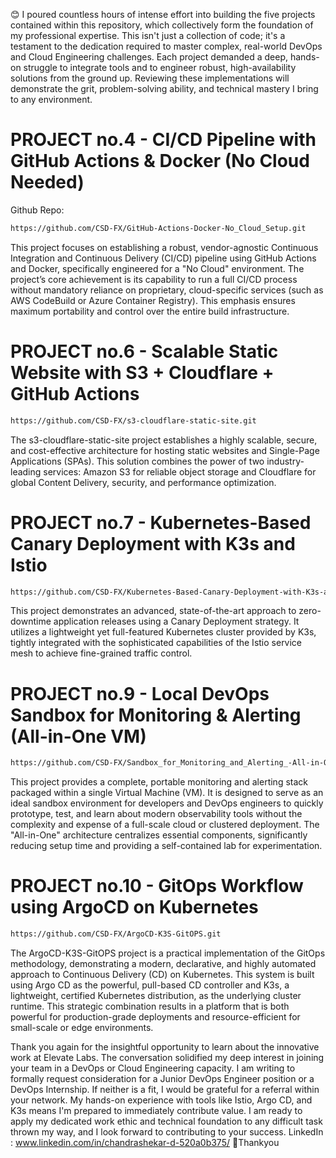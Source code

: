 😊 I poured countless hours of intense effort into building the five projects contained within this repository, which collectively form the foundation of my professional expertise. This isn't just a collection of code; it's a testament to the dedication required to master complex, real-world DevOps and Cloud Engineering challenges. Each project demanded a deep, hands-on struggle to integrate tools and to engineer robust, high-availability solutions from the ground up. Reviewing these implementations will demonstrate the grit, problem-solving ability, and technical mastery I bring to any environment.

# PROJECT no.4 - CI/CD Pipeline with GitHub Actions & Docker (No Cloud Needed)
Github Repo: 
```bash
https://github.com/CSD-FX/GitHub-Actions-Docker-No_Cloud_Setup.git
```
This project focuses on establishing a robust, vendor-agnostic Continuous Integration and Continuous Delivery (CI/CD) pipeline using GitHub Actions and Docker, specifically engineered for a "No Cloud" environment. The project’s core achievement is its capability to run a full CI/CD process without mandatory reliance on proprietary, cloud-specific services (such as AWS CodeBuild or Azure Container Registry). This emphasis ensures maximum portability and control over the entire build infrastructure.


# PROJECT no.6 - Scalable Static Website with S3 + Cloudflare + GitHub Actions
```bash
https://github.com/CSD-FX/s3-cloudflare-static-site.git
```
The s3-cloudflare-static-site project establishes a highly scalable, secure, and cost-effective architecture for hosting static websites and Single-Page Applications (SPAs). This solution combines the power of two industry-leading services: Amazon S3 for reliable object storage and Cloudflare for global Content Delivery, security, and performance optimization.

# PROJECT no.7 - Kubernetes-Based Canary Deployment with K3s and Istio
```bash
https://github.com/CSD-FX/Kubernetes-Based-Canary-Deployment-with-K3s-and-Istio.git
```
This project demonstrates an advanced, state-of-the-art approach to zero-downtime application releases using a Canary Deployment strategy. It utilizes a lightweight yet full-featured Kubernetes cluster provided by K3s, tightly integrated with the sophisticated capabilities of the Istio service mesh to achieve fine-grained traffic control.

# PROJECT no.9 -  Local DevOps Sandbox for Monitoring & Alerting (All-in-One VM)
```bash
https://github.com/CSD-FX/Sandbox_for_Monitoring_and_Alerting_-All-in-One-VM-.git
```
This project provides a complete, portable monitoring and alerting stack packaged within a single Virtual Machine (VM). It is designed to serve as an ideal sandbox environment for developers and DevOps engineers to quickly prototype, test, and learn about modern observability tools without the complexity and expense of a full-scale cloud or clustered deployment. The "All-in-One" architecture centralizes essential components, significantly reducing setup time and providing a self-contained lab for experimentation.

# PROJECT no.10 -  GitOps Workflow using ArgoCD on Kubernetes
```bash
https://github.com/CSD-FX/ArgoCD-K3S-GitOPS.git
```
The ArgoCD-K3S-GitOPS project is a practical implementation of the GitOps methodology, demonstrating a modern, declarative, and highly automated approach to Continuous Delivery (CD) on Kubernetes. This system is built using Argo CD as the powerful, pull-based CD controller and K3s, a lightweight, certified Kubernetes distribution, as the underlying cluster runtime. This strategic combination results in a platform that is both powerful for production-grade deployments and resource-efficient for small-scale or edge environments.

Thank you again for the insightful opportunity to learn about the innovative work at Elevate Labs. The conversation solidified my deep interest in joining your team in a DevOps or Cloud Engineering capacity. I am writing to formally request consideration for a Junior DevOps Engineer position or a DevOps Internship. If neither is a fit, I would be grateful for a referral within your network. My hands-on experience with tools like Istio, Argo CD, and K3s means I'm prepared to immediately contribute value. I am ready to apply my dedicated work ethic and technical foundation to any difficult task thrown my way, and I look forward to contributing to your success.
LinkedIn : www.linkedin.com/in/chandrashekar-d-520a0b375/
🫡Thankyou 

